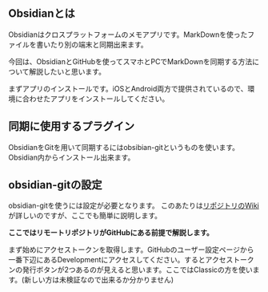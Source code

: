 ## Obsidianとは
Obsidianはクロスプラットフォームのメモアプリです。MarkDownを使ったファイルを書いたり別の端末と同期出来ます。

今回は、ObsidianとGitHubを使ってスマホとPCでMarkDownを同期する方法について解説したいと思います。

まずアプリのインストールです。iOSとAndroid両方で提供されているので、環境に合わせたアプリをインストールしてください。

## 同期[]()に使用するプラグイン
ObsidianをGitを用いて同期するにはobsibian-gitというものを使います。Obsidian内からインストール出来ます。

## obsidian-gitの設定
obsidian-gitを使うには設定が必要となります。
このあたりは[リポジトリのWiki]()が詳しいのですが、ここでも簡単に説明します。

**ここではリモートリポジトリがGitHubにある前提で解説します。**

まず始めにアクセストークンを取得します。GitHubのユーザー設定ページから一番下辺にあるDevelopmentにアクセスしてください。するとアクセストークンの発行ボタンが2つあるのが見えると思います。ここではClassicの方を使います。(新しい方は未検証なので出来るか分かりません)
